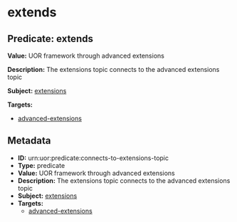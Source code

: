 # extends

## Predicate: extends

**Value:** UOR framework through advanced extensions

**Description:** The extensions topic connects to the advanced extensions topic

**Subject:** [extensions](../Concepts/extensions.md)

**Targets:**

- [advanced-extensions](../Concepts/advanced-extensions.md)

## Metadata

- **ID:** urn:uor:predicate:connects-to-extensions-topic
- **Type:** predicate
- **Value:** UOR framework through advanced extensions
- **Description:** The extensions topic connects to the advanced extensions topic
- **Subject:** [extensions](../Concepts/extensions.md)
- **Targets:**
  - [advanced-extensions](../Concepts/advanced-extensions.md)
